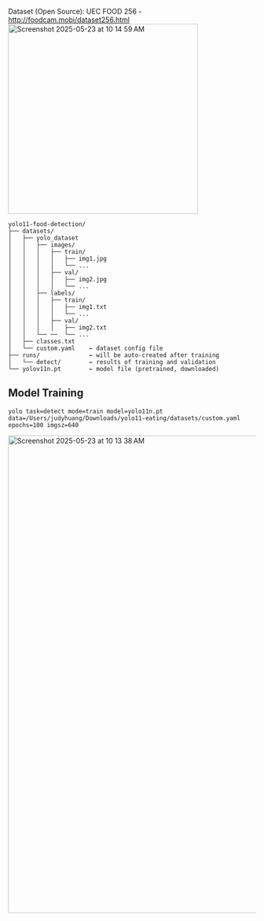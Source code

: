 Dataset (Open Source): UEC FOOD 256 - http://foodcam.mobi/dataset256.html 
<img width="386" alt="Screenshot 2025-05-23 at 10 14 59 AM" src="https://github.com/user-attachments/assets/0906ef8a-ed34-497d-a126-2d93770c944d" />
```
yolo11-food-detection/
├── datasets/
│   ├── yolo_dataset
│   │   ├── images/
│   │   │   ├── train/
│   │   │   │   ├── img1.jpg
│   │   │   │   └── ...
│   │   │   ├── val/
│   │   │   │   ├── img2.jpg
│   │   │   │   └── ...
│   │   ├── labels/
│   │   │   ├── train/
│   │   │   │   ├── img1.txt
│   │   │   │   └── ...
│   │   │   ├── val/
│   │   │   │   ├── img2.txt
│   │   └── ──  └── ...
│   ├── classes.txt
│   └── custom.yaml    ← dataset config file
├── runs/              ← will be auto-created after training
│   └── detect/        ← results of training and validation
└── yolov11n.pt        ← model file (pretrained, downloaded)
```
## Model Training 

```
yolo task=detect mode=train model=yolo11n.pt data=/Users/judyhuang/Downloads/yolo11-eating/datasets/custom.yaml epochs=100 imgsz=640
```
<img width="970" alt="Screenshot 2025-05-23 at 10 13 38 AM" src="https://github.com/user-attachments/assets/bf878920-0e5e-48e9-a9cf-6c9332d87fc7" />
